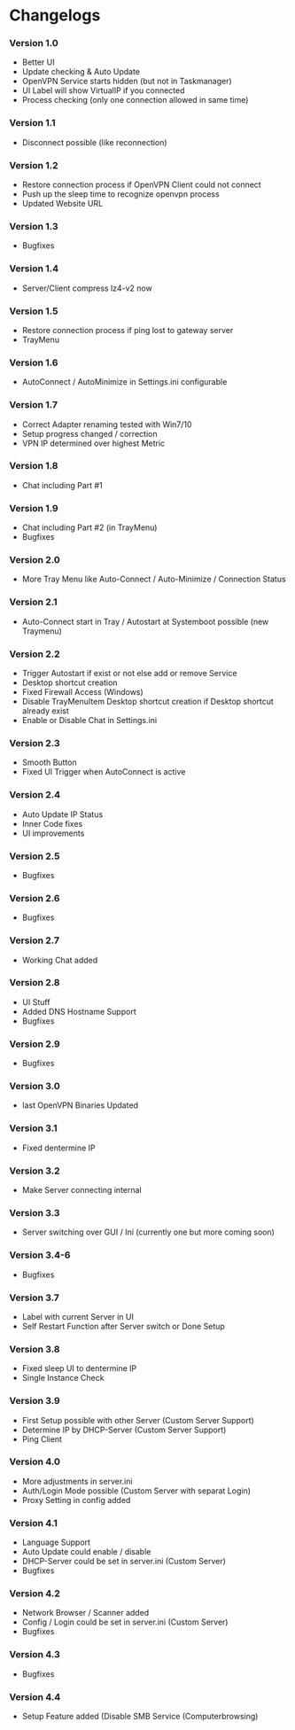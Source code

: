 # Changelogs
### Version 1.0
- Better UI
- Update checking & Auto Update
- OpenVPN Service starts hidden (but not in Taskmanager)
- UI Label will show VirtualIP if you connected
- Process checking (only one connection allowed in same time)

### Version 1.1
- Disconnect possible (like reconnection)

### Version 1.2
- Restore connection process if OpenVPN Client could not connect
- Push up the sleep time to recognize openvpn process
- Updated Website URL

### Version 1.3
- Bugfixes

### Version 1.4
- Server/Client compress lz4-v2 now

### Version 1.5
- Restore connection process if ping lost to gateway server
- TrayMenu

### Version 1.6
- AutoConnect / AutoMinimize in Settings.ini configurable

### Version 1.7
- Correct Adapter renaming tested with Win7/10
- Setup progress changed / correction
- VPN IP determined over highest Metric

### Version 1.8
- Chat including Part #1

### Version 1.9
- Chat including Part #2 (in TrayMenu)
- Bugfixes

### Version 2.0
- More Tray Menu like Auto-Connect / Auto-Minimize / Connection Status

### Version 2.1
- Auto-Connect start in Tray / Autostart at Systemboot possible (new Traymenu)

### Version 2.2
- Trigger Autostart if exist or not else add or remove Service
- Desktop shortcut creation
- Fixed Firewall Access (Windows)
- Disable TrayMenuItem Desktop shortcut creation if Desktop shortcut already exist
- Enable or Disable Chat in Settings.ini

### Version 2.3
- Smooth Button
- Fixed UI Trigger when AutoConnect is active

### Version 2.4
- Auto Update IP Status
- Inner Code fixes
- UI improvements

### Version 2.5
- Bugfixes

### Version 2.6
- Bugfixes

### Version 2.7
- Working Chat added

### Version 2.8
- UI Stuff
- Added DNS Hostname Support
- Bugfixes

### Version 2.9
- Bugfixes

### Version 3.0
- last OpenVPN Binaries Updated

### Version 3.1
- Fixed dentermine IP

### Version 3.2
- Make Server connecting internal

### Version 3.3
- Server switching over GUI / Ini (currently one but more coming soon)

### Version 3.4-6
- Bugfixes

### Version 3.7
- Label with current Server in UI
- Self Restart Function after Server switch or Done Setup

### Version 3.8
- Fixed sleep UI to dentermine IP
- Single Instance Check


### Version 3.9
- First Setup possible with other Server (Custom Server Support)
- Determine IP by DHCP-Server (Custom Server Support) 
- Ping Client

### Version 4.0
- More adjustments in server.ini
- Auth/Login Mode possible (Custom Server with separat Login)
- Proxy Setting in config added

### Version 4.1
- Language Support
- Auto Update could enable / disable
- DHCP-Server could be set in server.ini (Custom Server)
- Bugfixes

### Version 4.2
- Network Browser / Scanner added
- Config / Login could be set in server.ini (Custom Server)
- Bugfixes

### Version 4.3
- Bugfixes

### Version 4.4
- Setup Feature added (Disable SMB Service (Computerbrowsing)
